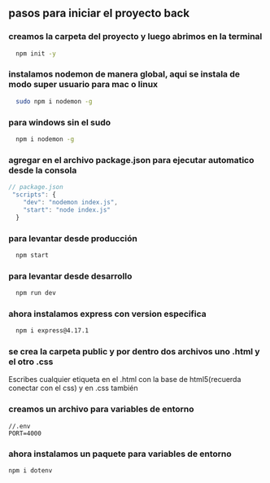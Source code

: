 ## pasos para iniciar el proyecto back 

### creamos la carpeta del proyecto y luego abrimos en la terminal 

```bash 
  npm init -y 
```
### instalamos nodemon de manera global, aqui se instala de modo super usuario para mac o linux

```bash 
  sudo npm i nodemon -g
```
### para windows sin el sudo 

```bash 
  npm i nodemon -g 
```
### agregar en el archivo package.json para ejecutar automatico desde la consola 
```js
// package.json
 "scripts": {
    "dev": "nodemon index.js",
    "start": "node index.js"
  }
```
### para levantar desde producción 
```bash
  npm start
```

### para levantar desde desarrollo
```bash
  npm run dev
```

### ahora instalamos express con version especifica 
```bash
  npm i express@4.17.1
```

### se crea la carpeta public y por dentro dos archivos uno .html y el otro .css 

Escribes cualquier etiqueta en el .html con la base de html5(recuerda conectar con el css) y en .css también 

### creamos un archivo para variables de entorno 
```code 
//.env
PORT=4000
```
### ahora instalamos un paquete para variables de entorno 

```bash
npm i dotenv
```
